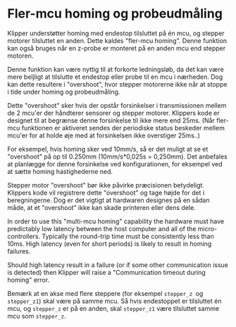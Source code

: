 # Fler-mcu homing og probeudmåling

Klipper understøtter homing med endestop tilsluttet på én mcu, og stepper motorer tilsluttet en anden. Dette kaldes "fler-mcu homing". Denne funktion kan også bruges når en z-probe er monteret på en anden mcu end stepper motoren.

Denne funktion kan være nyttig til at forkorte ledningsløb, da det kan være mere beljligt at tilslutte et endestop eller probe til en mcu i nærheden. Dog kan dette resultere i "overshoot", hvor stepper motorerne ikke når at stoppe i tide under homing og probeudmåling.

Dette "overshoot" sker hvis der opstår forsinkelser i transmissionen mellem de 2 mcu'er der håndterer sensorer og stepper motorer. Klippers kode er designet til at begrænse denne forsinkelse til ikke mere end 25ms. (Når fler-mcu funktionen er aktiveret sendes der periodiske status beskeder mellem mcu'er for at holde øje med at forsinkelsen ikke overstiger 25ms..)

For eksempel, hvis homing sker ved 10mm/s, så er det muligt at se et "overshoot" på op til 0.250mm (10mm/s*0,025s = 0,250mm). Det anbefales at planlægge for denne forsinkelse ved konfigurationen, for eksempel ved at sætte homing hastighederne ned.

Stepper motor "overshoot" bør ikke påvirke præcisionen betydeligt. Klippers kode vil registrere dette "overshoot" og tage højde for det i beregningerne. Dog er det vigtigt at hardwaren designes på en sådan måde, at et "overshoot" ikke kan skade printeren eller dens dele.

In order to use this "multi-mcu homing" capability the hardware must have predictably low latency between the host computer and all of the micro-controllers. Typically the round-trip time must be consistently less than 10ms. High latency (even for short periods) is likely to result in homing failures.

Should high latency result in a failure (or if some other communication issue is detected) then Klipper will raise a "Communication timeout during homing" error.

Bemærk at en akse med flere steppere (for eksempel `stepper_z `og `stepper_z1`) skal være på samme mcu. Så hvis endestoppet er tilsluttet én mcu, og `stepper_z` er på en anden, skal `stepper_z1` være tilsluttet samme mcu som `stepper_z`.
